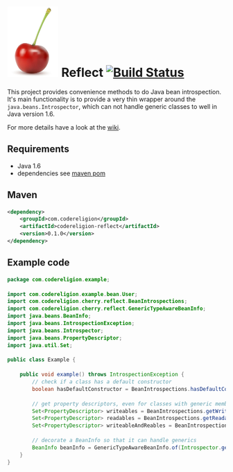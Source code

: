 # ![cherry-logo](https://raw.githubusercontent.com/codereligion/cherry/master/small-cherry.png) Reflect [![Build Status](https://ssl.webpack.de/secure-jenkins.codereligion.com/buildStatus/icon?job=codereligion-reflect-master-build-flow)](http://jenkins.codereligion.com/view/codereligion-reflect/job/codereligion-reflect-master-build-flow/)

This project provides convenience methods to do Java bean introspection. It's main functionality is to provide a very thin wrapper around the ```java.beans.Introspector```, which can not handle generic classes to well in Java version 1.6.

For more details have a look at the [wiki](https://github.com/codereligion/reflect/wiki).

## Requirements
* Java 1.6
* dependencies see [maven pom](pom.xml)

## Maven ##
```xml
<dependency>
	<groupId>com.codereligion</groupId>
	<artifactId>codereligion-reflect</artifactId>
	<version>0.1.0</version>
</dependency>
```

## Example code
```java
package com.codereligion.example;

import com.codereligion.example.bean.User;
import com.codereligion.cherry.reflect.BeanIntrospections;
import com.codereligion.cherry.reflect.GenericTypeAwareBeanInfo;
import java.beans.BeanInfo;
import java.beans.IntrospectionException;
import java.beans.Introspector;
import java.beans.PropertyDescriptor;
import java.util.Set;

public class Example {

    public void example() throws IntrospectionException {
        // check if a class has a default constructor
        boolean hasDefaultConstructor = BeanIntrospections.hasDefaultConstructor(User.class);

        // get property descriptors, even for classes with generic members
        Set<PropertyDescriptor> writeables = BeanIntrospections.getWriteableProperties(User.class);
        Set<PropertyDescriptor> readables = BeanIntrospections.getReadableProperties(User.class);
        Set<PropertyDescriptor> writeableAndReables = BeanIntrospections.getWriteableAndReadableProperties(User.class);

        // decorate a BeanInfo so that it can handle generics
        BeanInfo beanInfo = GenericTypeAwareBeanInfo.of(Introspector.getBeanInfo(User.class));
    }
}

```


